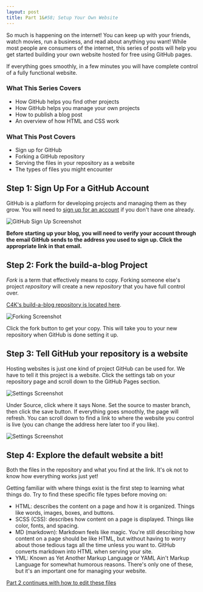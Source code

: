 ```yaml
---
layout: post
title: Part 1&#58; Setup Your Own Website 
---
```


So much is happening on the internet! You can keep up with your friends, watch movies, run a business, and read about anything you want! While most people are consumers of the internet, this series of posts will help you get started building your own website hosted for free using GitHub pages.

If everything goes smoothly, in a few minutes you will have complete control of a fully functional website.

### What This Series Covers

* How GitHub helps you find other projects
* How GitHub helps you manage your own projects
* How to publish a blog post
* An overview of how HTML and CSS work

### What This Post Covers

* Sign up for GitHub
* Forking a GitHub repository
* Serving the files in your repository as a website
* The types of files you might encounter

## Step 1: Sign Up For a GitHub Account

GitHub is a platform for developing projects and managing them as they grow. You will need to [sign up for an account](https://github.com/join) if you don't have one already.

![GitHub Sign Up Screenshot]({{site.baseurl}}/images/2018-06-04-github-signin.png "GitHub Sign Up Screenshot")

**Before starting up your blog, you will need to verify your account through the email GitHub sends to the address you used to sign up. Click the appropriate link in that email.**

## Step 2: Fork the build-a-blog Project

*Fork* is a term that effectively means to copy. Forking someone else's project *repository* will create a new *repository* that you have full control over.

[C4K's build-a-blog repository is located here](https://github.com/Computers4Kids/build-a-blog).

![Forking Screenshot]({{site.baseurl}}/images/2018-06-15-fork-screenshot.png "GitHub Fork Screenshot")

Click the fork button to get your copy. This will take you to your new repository when GitHub is done setting it up.

## Step 3: Tell GitHub your repository is a website

Hosting websites is just one kind of project GitHub can be used for. We have to tell it this project is a website. Click the settings tab on your repository page and scroll down to the GitHub Pages section.

![Settings Screenshot]({{site.baseurl}}/images/2018-06-18-settings-screenshot-1.png "GitHub Pages Settings Screenshot")

Under Source, click where it says None. Set the source to master branch, then click the save button. If everything goes smoothly, the page will refresh. You can scroll down to find a link to where the website you control is live (you can change the address here later too if you like).

![Settings Screenshot]({{site.baseurl}}/images/2018-06-18-settings-screenshot-2.png "GitHub Pages Settings Screenshot")

## Step 4: Explore the default website a bit!

Both the files in the repository and what you find at the link. It's ok not to know how everything works just yet!

Getting familiar with where things exist is the first step to learning what things do. Try to find these specific file types before moving on:

* HTML: describes the content on a page and how it is organized. Things like words, images, boxes, and buttons.
* SCSS (CSS): describes how content on a page is displayed. Things like color, fonts, and spacing.
* MD (markdown): Markdown feels like magic. You're still describing how content on a page should be like HTML, but without having to worry about those tedious tags all the time unless you want to. GitHub converts markdown into HTML when serving your site.
* YML: Known as Yet Another Markup Language or YAML Ain't Markup Language for somewhat humorous reasons. There's only one of these, but it's an important one for managing your website.

[Part 2 continues with how to edit these files]({{site.baseurl}}/tutorial-part-2/)
